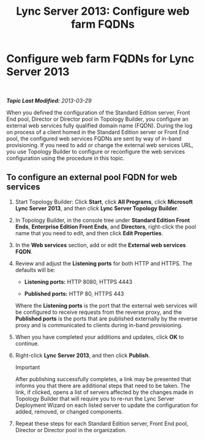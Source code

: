 ﻿---
title: 'Lync Server 2013: Configure web farm FQDNs'
TOCTitle: Configure web farm FQDNs
ms:assetid: cb25dbbd-dcea-4997-8e14-e5007dd7d3ca
ms:mtpsurl: https://technet.microsoft.com/en-us/library/Gg429722(v=OCS.15)
ms:contentKeyID: 48185481
ms.date: 07/23/2014
mtps_version: v=OCS.15
---

<div data-xmlns="http://www.w3.org/1999/xhtml">

<div class="topic" data-xmlns="http://www.w3.org/1999/xhtml" data-msxsl="urn:schemas-microsoft-com:xslt" data-cs="http://msdn.microsoft.com/en-us/">

<div data-asp="http://msdn2.microsoft.com/asp">

# Configure web farm FQDNs for Lync Server 2013

</div>

<div id="mainSection">

<div id="mainBody">

<span> </span>

_**Topic Last Modified:** 2013-03-29_

When you defined the configuration of the Standard Edition server, Front End pool, Director or Director pool in Topology Builder, you configure an external web services fully qualified domain name (FQDN). During the log on process of a client homed in the Standard Edition server or Front End pool, the configured web services FQDNs are sent by way of in-band provisioning. If you need to add or change the external web services URL, you use Topology Builder to configure or reconfigure the web services configuration using the procedure in this topic.

<div>

## To configure an external pool FQDN for web services

1.  Start Topology Builder: Click **Start**, click **All Programs**, click **Microsoft Lync Server 2013**, and then click **Lync Server Topology Builder**.

2.  In Topology Builder, in the console tree under **Standard Edition Front Ends**, **Enterprise Edition Front Ends**, and **Directors**, right-click the pool name that you need to edit, and then click **Edit Properties**.

3.  In the **Web services** section, add or edit the **External web services FQDN**.

4.  Review and adjust the **Listening ports** for both HTTP and HTTPS. The defaults will be:
    
      - **Listening ports:** HTTP 8080, HTTPS 4443
    
      - **Published ports:** HTTP 80, HTTPS 443
    
    Where the **Listening ports** is the port that the external web services will be configured to receive requests from the reverse proxy, and the **Published ports** is the ports that are published externally by the reverse proxy and is communicated to clients during in-band provisioning.

5.  When you have completed your additions and updates, click **OK** to continue.

6.  Right-click **Lync Server 2013**, and then click **Publish**.
    
    <div class="alert">
    

    > [!IMPORTANT]
    > After publishing successfully completes, a link may be presented that informs you that there are additional steps that need to be taken. The link, if clicked, opens a list of servers affected by the changes made in Topology Builder that will require you to re-run the Lync Server Deployment Wizard on each listed server to update the configuration for added, removed, or changed components.

    
    </div>

7.  Repeat these steps for each Standard Edition server, Front End pool, Director or Director pool in the organization.

</div>

</div>

<span> </span>

</div>

</div>

</div>

